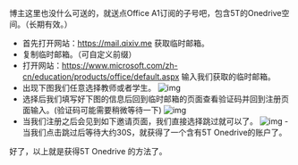 博主这里也没什么可送的，就送点Office A1订阅的子号吧，包含5T的Onedrive空间。（长期有效。）

- 首先打开网站：https://mail.qixiv.me 获取临时邮箱。
- 复制临时邮箱。（可自定义前缀）
- 打开网站：https://www.microsoft.com/zh-cn/education/products/office/default.aspx
输入我们获取的临时邮箱。
- 出现下图我们任意选择教师或者学生。
![img](https://tc.ziyuan.ga/images/2019/06/16/S90616-14050072.jpg)
- 选择后我们填写好下图的信息后回到临时邮箱的页面查看验证码并回到注册页面输入。(验证码可能需要稍微等待一下)
![img](https://tc.ziyuan.ga/images/2019/06/16/S90616-14101062.jpg)
- 当我们注册之后会见到如下邀请页面，我们直接选择跳过就可以了。
![img](https://tc.ziyuan.ga/images/2019/06/16/S90616-14145665.jpg)
-当我们点击跳过后等待大约30S，就获得了一个含有5T Onedrive的账户了。

好了，以上就是获得5T Onedrive 的方法了。

